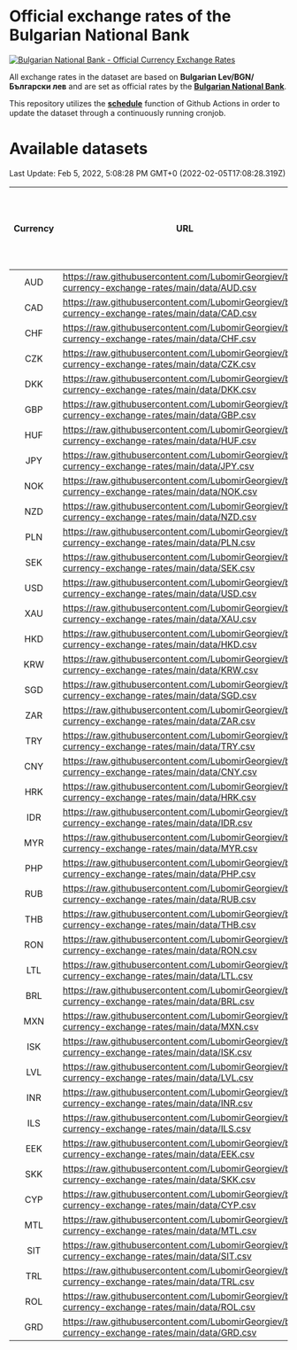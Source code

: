 # Official exchange rates of the Bulgarian National Bank

[![Bulgarian National Bank - Official Currency Exchange Rates](https://github.com/LubomirGeorgiev/bnb-currency-exchange-rates/actions/workflows/update-rates.yml/badge.svg?branch=main)](https://github.com/LubomirGeorgiev/bnb-currency-exchange-rates/actions/workflows/update-rates.yml)

All exchange rates in the dataset are based on **Bulgarian Lev/BGN/Български лев** and are set as official rates by the [**Bulgarian National Bank**](https://www.bnb.bg/Statistics/StExternalSector/StExchangeRates/StERForeignCurrencies/index.htm?toLang=_EN).

This repository utilizes the [**schedule**](https://docs.github.com/en/actions/reference/events-that-trigger-workflows) function of Github Actions in order to update the dataset through a continuously running cronjob.

# Available datasets

<!-- START LINKS (DO NOT EVER FU*ING DELETE THIS COMMENT FOR THE LOVE OF YOUR LIFE!!! IF YOU ARE CURIOS HOW IT WORKS, YOU CAN HAVE A LOOK AT ./src/updateReadme.ts) -->

Last Update: Feb 5, 2022, 5:08:28 PM GMT+0 (2022-02-05T17:08:28.319Z)

| Currency | URL                                                                                             | Number of records | Number of missing days that were filled in |
| :------: | ----------------------------------------------------------------------------------------------- | :---------------: | :----------------------------------------: |
|   AUD    | https://raw.githubusercontent.com/LubomirGeorgiev/bnb-currency-exchange-rates/main/data/AUD.csv |       8035        |                    2480                    |
|   CAD    | https://raw.githubusercontent.com/LubomirGeorgiev/bnb-currency-exchange-rates/main/data/CAD.csv |       8035        |                    2480                    |
|   CHF    | https://raw.githubusercontent.com/LubomirGeorgiev/bnb-currency-exchange-rates/main/data/CHF.csv |       8035        |                    2480                    |
|   CZK    | https://raw.githubusercontent.com/LubomirGeorgiev/bnb-currency-exchange-rates/main/data/CZK.csv |       8035        |                    2480                    |
|   DKK    | https://raw.githubusercontent.com/LubomirGeorgiev/bnb-currency-exchange-rates/main/data/DKK.csv |       8035        |                    2480                    |
|   GBP    | https://raw.githubusercontent.com/LubomirGeorgiev/bnb-currency-exchange-rates/main/data/GBP.csv |       8035        |                    2480                    |
|   HUF    | https://raw.githubusercontent.com/LubomirGeorgiev/bnb-currency-exchange-rates/main/data/HUF.csv |       8035        |                    2480                    |
|   JPY    | https://raw.githubusercontent.com/LubomirGeorgiev/bnb-currency-exchange-rates/main/data/JPY.csv |       8035        |                    2480                    |
|   NOK    | https://raw.githubusercontent.com/LubomirGeorgiev/bnb-currency-exchange-rates/main/data/NOK.csv |       8035        |                    2480                    |
|   NZD    | https://raw.githubusercontent.com/LubomirGeorgiev/bnb-currency-exchange-rates/main/data/NZD.csv |       8035        |                    2480                    |
|   PLN    | https://raw.githubusercontent.com/LubomirGeorgiev/bnb-currency-exchange-rates/main/data/PLN.csv |       8035        |                    2480                    |
|   SEK    | https://raw.githubusercontent.com/LubomirGeorgiev/bnb-currency-exchange-rates/main/data/SEK.csv |       8035        |                    2480                    |
|   USD    | https://raw.githubusercontent.com/LubomirGeorgiev/bnb-currency-exchange-rates/main/data/USD.csv |       8035        |                    2480                    |
|   XAU    | https://raw.githubusercontent.com/LubomirGeorgiev/bnb-currency-exchange-rates/main/data/XAU.csv |       8035        |                    2482                    |
|   HKD    | https://raw.githubusercontent.com/LubomirGeorgiev/bnb-currency-exchange-rates/main/data/HKD.csv |       7733        |                    2389                    |
|   KRW    | https://raw.githubusercontent.com/LubomirGeorgiev/bnb-currency-exchange-rates/main/data/KRW.csv |       7733        |                    2389                    |
|   SGD    | https://raw.githubusercontent.com/LubomirGeorgiev/bnb-currency-exchange-rates/main/data/SGD.csv |       7733        |                    2389                    |
|   ZAR    | https://raw.githubusercontent.com/LubomirGeorgiev/bnb-currency-exchange-rates/main/data/ZAR.csv |       7733        |                    2389                    |
|   TRY    | https://raw.githubusercontent.com/LubomirGeorgiev/bnb-currency-exchange-rates/main/data/TRY.csv |       6217        |                    1921                    |
|   CNY    | https://raw.githubusercontent.com/LubomirGeorgiev/bnb-currency-exchange-rates/main/data/CNY.csv |       6097        |                    1885                    |
|   HRK    | https://raw.githubusercontent.com/LubomirGeorgiev/bnb-currency-exchange-rates/main/data/HRK.csv |       6097        |                    1885                    |
|   IDR    | https://raw.githubusercontent.com/LubomirGeorgiev/bnb-currency-exchange-rates/main/data/IDR.csv |       6097        |                    1885                    |
|   MYR    | https://raw.githubusercontent.com/LubomirGeorgiev/bnb-currency-exchange-rates/main/data/MYR.csv |       6097        |                    1885                    |
|   PHP    | https://raw.githubusercontent.com/LubomirGeorgiev/bnb-currency-exchange-rates/main/data/PHP.csv |       6097        |                    1885                    |
|   RUB    | https://raw.githubusercontent.com/LubomirGeorgiev/bnb-currency-exchange-rates/main/data/RUB.csv |       6097        |                    1885                    |
|   THB    | https://raw.githubusercontent.com/LubomirGeorgiev/bnb-currency-exchange-rates/main/data/THB.csv |       6097        |                    1885                    |
|   RON    | https://raw.githubusercontent.com/LubomirGeorgiev/bnb-currency-exchange-rates/main/data/RON.csv |       6038        |                    1867                    |
|   LTL    | https://raw.githubusercontent.com/LubomirGeorgiev/bnb-currency-exchange-rates/main/data/LTL.csv |       5148        |                    1577                    |
|   BRL    | https://raw.githubusercontent.com/LubomirGeorgiev/bnb-currency-exchange-rates/main/data/BRL.csv |       5130        |                    1591                    |
|   MXN    | https://raw.githubusercontent.com/LubomirGeorgiev/bnb-currency-exchange-rates/main/data/MXN.csv |       5130        |                    1591                    |
|   ISK    | https://raw.githubusercontent.com/LubomirGeorgiev/bnb-currency-exchange-rates/main/data/ISK.csv |       5033        |                    1556                    |
|   LVL    | https://raw.githubusercontent.com/LubomirGeorgiev/bnb-currency-exchange-rates/main/data/LVL.csv |       4783        |                    1463                    |
|   INR    | https://raw.githubusercontent.com/LubomirGeorgiev/bnb-currency-exchange-rates/main/data/INR.csv |       4765        |                    1479                    |
|   ILS    | https://raw.githubusercontent.com/LubomirGeorgiev/bnb-currency-exchange-rates/main/data/ILS.csv |       4039        |                    1258                    |
|   EEK    | https://raw.githubusercontent.com/LubomirGeorgiev/bnb-currency-exchange-rates/main/data/EEK.csv |       3993        |                    1219                    |
|   SKK    | https://raw.githubusercontent.com/LubomirGeorgiev/bnb-currency-exchange-rates/main/data/SKK.csv |       2963        |                    905                     |
|   CYP    | https://raw.githubusercontent.com/LubomirGeorgiev/bnb-currency-exchange-rates/main/data/CYP.csv |       2901        |                    885                     |
|   MTL    | https://raw.githubusercontent.com/LubomirGeorgiev/bnb-currency-exchange-rates/main/data/MTL.csv |       2599        |                    794                     |
|   SIT    | https://raw.githubusercontent.com/LubomirGeorgiev/bnb-currency-exchange-rates/main/data/SIT.csv |       2537        |                    773                     |
|   TRL    | https://raw.githubusercontent.com/LubomirGeorgiev/bnb-currency-exchange-rates/main/data/TRL.csv |       1816        |                    557                     |
|   ROL    | https://raw.githubusercontent.com/LubomirGeorgiev/bnb-currency-exchange-rates/main/data/ROL.csv |       1695        |                    522                     |
|   GRD    | https://raw.githubusercontent.com/LubomirGeorgiev/bnb-currency-exchange-rates/main/data/GRD.csv |        361        |                    109                     |

<!-- END LINKS (DO NOT EVER FU*ING DELETE THIS COMMENT FOR THE LOVE OF YOUR LIFE!!! IF YOU ARE CURIOS HOW IT WORKS, YOU CAN HAVE A LOOK AT ./src/updateReadme.ts) -->
